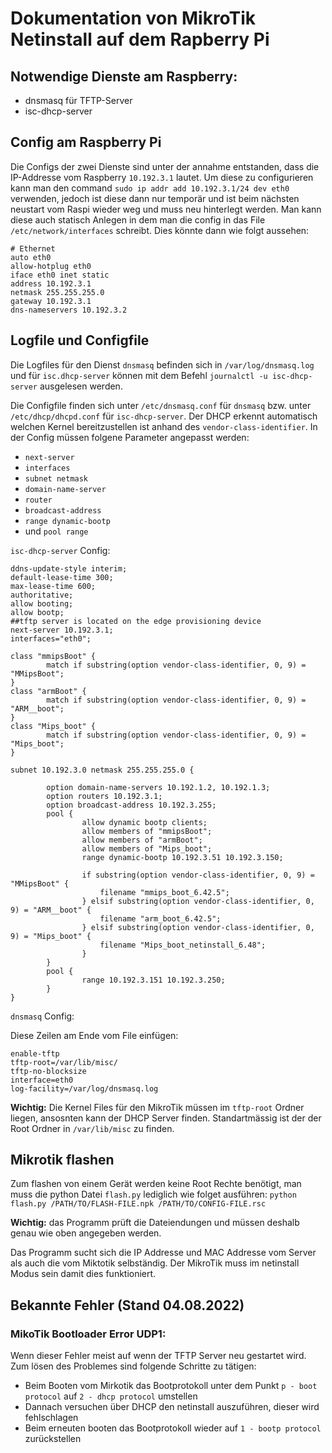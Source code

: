 # Dokumentation von MikroTik Netinstall auf dem Rapberry Pi

## Notwendige Dienste am Raspberry:
* dnsmasq für TFTP-Server
* isc-dhcp-server

## Config am Raspberry Pi
Die Configs der zwei Dienste sind unter der annahme entstanden, dass die IP-Addresse
vom Raspberry `10.192.3.1` lautet. Um diese zu configurieren kann man den command 
`sudo ip addr add 10.192.3.1/24 dev eth0` verwenden, jedoch ist diese dann nur
temporär und ist beim nächsten neustart vom Raspi wieder weg und muss neu 
hinterlegt werden. Man kann diese auch statisch Anlegen in dem man die config in
das File `/etc/network/interfaces` schreibt. Dies könnte dann wie folgt aussehen:

    # Ethernet
    auto eth0
    allow-hotplug eth0
    iface eth0 inet static
    address 10.192.3.1
    netmask 255.255.255.0
    gateway 10.192.3.1
    dns-nameservers 10.192.3.2

## Logfile und Configfile
Die Logfiles für den Dienst `dnsmasq` befinden sich in `/var/log/dnsmasq.log` und 
für `isc.dhcp-server` können mit dem Befehl `journalctl -u isc-dhcp-server`
ausgelesen werden.

Die Configfile finden sich unter `/etc/dnsmasq.conf` für `dnsmasq` bzw. unter
`/etc/dhcp/dhcpd.conf` für `isc-dhcp-server`. Der DHCP erkennt automatisch welchen Kernel 
bereitzustellen ist anhand des `vendor-class-identifier`. In der Config müssen folgene Parameter angepasst werden:
* `next-server`
* `interfaces`
* `subnet netmask`
* `domain-name-server`
* `router`
* `broadcast-address`
* `range dynamic-bootp`
* und `pool range`

`isc-dhcp-server` Config:

    ddns-update-style interim;
    default-lease-time 300;
    max-lease-time 600;
    authoritative;
    allow booting;
    allow bootp;
    ##tftp server is located on the edge provisioning device
    next-server 10.192.3.1;
    interfaces="eth0";

    class "mmipsBoot" {
            match if substring(option vendor-class-identifier, 0, 9) = "MMipsBoot";
    }
    class "armBoot" {
            match if substring(option vendor-class-identifier, 0, 9) = "ARM__boot";
    }
    class "Mips_boot" {
            match if substring(option vendor-class-identifier, 0, 9) = "Mips_boot";
    }

    subnet 10.192.3.0 netmask 255.255.255.0 {

            option domain-name-servers 10.192.1.2, 10.192.1.3;
            option routers 10.192.3.1;
            option broadcast-address 10.192.3.255;
            pool {
                    allow dynamic bootp clients;
                    allow members of "mmipsBoot";
                    allow members of "armBoot";
                    allow members of "Mips_boot";
                    range dynamic-bootp 10.192.3.51 10.192.3.150;

                    if substring(option vendor-class-identifier, 0, 9) = "MMipsBoot" {
                        filename "mmips_boot_6.42.5";
                    } elsif substring(option vendor-class-identifier, 0, 9) = "ARM__boot" {
                        filename "arm_boot_6.42.5";
                    } elsif substring(option vendor-class-identifier, 0, 9) = "Mips_boot" {
                        filename "Mips_boot_netinstall_6.48";
                    }
            }
            pool {
                    range 10.192.3.151 10.192.3.250;
            }
    }

`dnsmasq` Config:

Diese Zeilen am Ende vom File einfügen:

	enable-tftp
	tftp-root=/var/lib/misc/
	tftp-no-blocksize
	interface=eth0
	log-facility=/var/log/dnsmasq.log

**Wichtig:** Die Kernel Files für den MikroTik müssen im `tftp-root` Ordner liegen, 
ansosnten kann der DHCP Server finden. Standartmässig ist der der Root Ordner in 
`/var/lib/misc` zu finden.

## Mikrotik flashen
Zum flashen von einem Gerät werden keine Root Rechte benötigt, man muss die python 
Datei `flash.py` lediglich wie folget ausführen:
`python flash.py /PATH/TO/FLASH-FILE.npk /PATH/TO/CONFIG-FILE.rsc`

**Wichtig:** das Programm prüft die Dateiendungen und müssen deshalb genau
wie oben angegeben werden.

Das Programm sucht sich die IP Addresse und MAC Addresse vom Server als auch
die vom Miktotik selbständig. Der MikroTik muss im netinstall Modus sein damit 
dies funktioniert.

## Bekannte Fehler (Stand 04.08.2022)
### MikoTik Bootloader Error UDP1:
Wenn dieser Fehler meist auf wenn der TFTP Server neu gestartet wird.
Zum lösen des Problemes sind folgende Schritte zu tätigen:

* Beim Booten vom Mirkotik das Bootprotokoll unter dem Punkt 
 `p - boot protocol` auf `2 - dhcp protocol` umstellen
* Dannach versuchen über DHCP den netinstall auszuführen, dieser wird fehlschlagen
* Beim erneuten booten das Bootprotokoll wieder auf `1 - bootp protocol` zurückstellen
